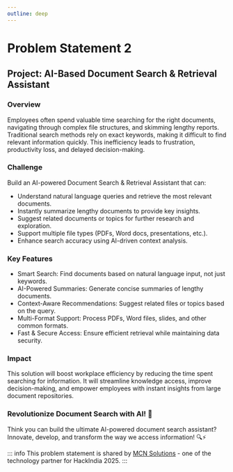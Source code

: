 ```yaml
---
outline: deep
---
```


# Problem Statement 2

## Project: AI-Based Document Search & Retrieval Assistant

###  Overview
Employees often spend valuable time searching for the right documents, navigating through complex file structures, and skimming lengthy reports. Traditional search methods rely on exact keywords, making it difficult to find relevant information quickly. This inefficiency leads to frustration, productivity loss, and delayed decision-making.

### Challenge
Build an AI-powered Document Search & Retrieval Assistant that can:
- Understand natural language queries and retrieve the most relevant documents.
- Instantly summarize lengthy documents to provide key insights.
- Suggest related documents or topics for further research and exploration.
- Support multiple file types (PDFs, Word docs, presentations, etc.).
- Enhance search accuracy using AI-driven context analysis.

### Key Features
- Smart Search: Find documents based on natural language input, not just keywords.
- AI-Powered Summaries: Generate concise summaries of lengthy documents.
- Context-Aware Recommendations: Suggest related files or topics based on the query.
- Multi-Format Support: Process PDFs, Word files, slides, and other common formats.
- Fast & Secure Access: Ensure efficient retrieval while maintaining data security.

### Impact
This solution will boost workplace efficiency by reducing the time spent searching for information. It will streamline knowledge access, improve decision-making, and empower employees with instant insights from large document repositories.

### Revolutionize Document Search with AI! 🚀
Think you can build the ultimate AI-powered document search assistant? Innovate, develop, and transform the way we access information! 🔍⚡



::: info
This problem statement is shared by [MCN Solutions](https://www.mcnsolutions.net/)  - one of the technology partner for HackIndia 2025.
:::
